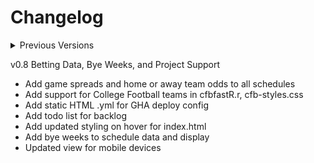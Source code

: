# Changelog
<details>
<summary>Previous Versions</summary>
v0.1 Initial Upload and preconfiguration
* Uploaded support for NFL teams with dynamic list and styling generated by chat-gpt4o.

v0.2 Enabling Github Pages
* Creating index.html and organizing files for Pages to load correctly

v0.3 Visual Improvement and Dataset Structuring
* Organized teams by Conference and Division
* Uploaded NFL logo banner for index.html header.
* Created and uploaded generic dataset for all 32 teams season-long schedule.

v0.4 Added Linter & Updated Styling
* Added axe-linter.yml for VSCode support
* Updated index.html and styles.css to better display NFL banner logo

v0.5 NFL Separation for Future Scaling
* Renamed scripts.js and styles.css to nfl-scripts.js and nfl-styles.css
* Updated index.html and team.html with corrected .js filepaths
* Corrected Team Arrays for Conference and Division
* Refined team array population

v0.6 Support for full NFL Team Schedules
* Updated nfl-scripts to show opponent next to countdown `getNextGameDate`
* Updated team.html to dynamically load team's full schedule from nfl-schedules.js
* Added script to team.html to dynamically change header and color based on selected team
* Populated the schedule with opponent and game times
* Aligned styling for index.html to center division names
* Refined array nesting for teams in divisions and conferences

v0.7 Authentic Scheduling
* Draft initial Jupyter Notebook for python scraping and csv conversion
* Build nflfastR.r schedule query with home & away indicators
* Exporting NFL data from nflfastR.r to JSON in nfl-schedules.js
* Align styles division centering with scripts teams classes
* Code refinement and adding color support for team schedules
* Displaying home and away for all teams
</details>

v0.8 Betting Data, Bye Weeks, and Project Support
* Add game spreads and home or away team odds to all schedules
* Add support for College Football teams in cfbfastR.r, cfb-styles.css
* Add static HTML .yml for GHA deploy config
* Add todo list for backlog
* Add updated styling on hover for index.html
* Add bye weeks to schedule data and display
* Updated view for mobile devices